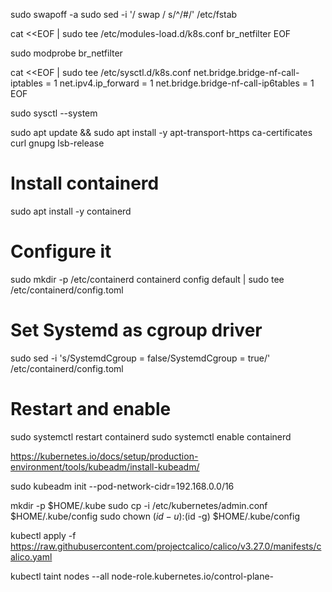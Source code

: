 sudo swapoff -a
sudo sed -i '/ swap / s/^/#/' /etc/fstab

cat <<EOF | sudo tee /etc/modules-load.d/k8s.conf
br_netfilter
EOF

sudo modprobe br_netfilter

cat <<EOF | sudo tee /etc/sysctl.d/k8s.conf
net.bridge.bridge-nf-call-iptables  = 1
net.ipv4.ip_forward                 = 1
net.bridge.bridge-nf-call-ip6tables = 1
EOF

sudo sysctl --system

sudo apt update && sudo apt install -y apt-transport-https ca-certificates curl gnupg lsb-release

# Install containerd
sudo apt install -y containerd

# Configure it
sudo mkdir -p /etc/containerd
containerd config default | sudo tee /etc/containerd/config.toml

# Set Systemd as cgroup driver
sudo sed -i 's/SystemdCgroup = false/SystemdCgroup = true/' /etc/containerd/config.toml

# Restart and enable
sudo systemctl restart containerd
sudo systemctl enable containerd

https://kubernetes.io/docs/setup/production-environment/tools/kubeadm/install-kubeadm/

sudo kubeadm init --pod-network-cidr=192.168.0.0/16

mkdir -p $HOME/.kube
sudo cp -i /etc/kubernetes/admin.conf $HOME/.kube/config
sudo chown $(id -u):$(id -g) $HOME/.kube/config

kubectl apply -f https://raw.githubusercontent.com/projectcalico/calico/v3.27.0/manifests/calico.yaml

kubectl taint nodes --all node-role.kubernetes.io/control-plane-
